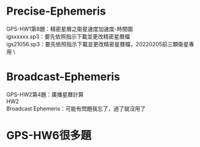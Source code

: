 # Precise-Ephemeris
GPS-HW1第8題：精密星曆之衛星速度加速度-時間圖 \
  igsxxxxx.sp3：要先依照指示下載並更改精密星曆檔 \
  igs21056.sp3：要先依照指示下載並更改精密星曆檔，20220205前三顆衛星專用 \


# Broadcast-Ephemeris
GPS-HW2第4題：廣播星曆計算 \
  HW2 \
  Broadcast Ephemeris：可能有問題我忘了，過了就沒用了 

# GPS-HW6很多題
